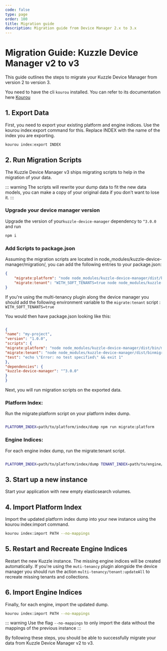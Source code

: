 ```yaml
---
code: false
type: page
order: 100
title: Migration guide
description: Migration guide from Device Manager 2.x to 3.x
---
```


# Migration Guide: Kuzzle Device Manager v2 to v3

This guide outlines the steps to migrate your Kuzzle Device Manager from version 2 to version 3.

You need to have the cli `kourou` installed. You can refer to its documentation here [Kourou](https://github.com/kuzzleio/kourou)

## 1. Export Data

First, you need to export your existing platform and engine indices. Use the kourou index:export command for this. Replace INDEX with the name of the index you are exporting.

```Bash
kourou index:export INDEX
```

## 2. Run Migration Scripts

The Kuzzle Device Manager v3 ships migrating scripts to help in the migration of your data.

::: warning
The scripts will rewrite your dump data to fit the new data models, you can make a copy of your original data if you don't want to lose it.
:::

### Upgrade your device manager version

Upgrade the version of your`kuzzle-device-manager` dependency to `^3.0.0` and run 

``` bash
npm i
```


### Add Scripts to package.json

Assuming the migration scripts are located in node_modules/kuzzle-device-manager/migration/, you can add the following entries to your package.json:

```JSON
{
    "migrate:platform": "node node_modules/kuzzle-device-manager/dist/bin/migration/migration_platform_index.js",
    "migrate:tenant": "WITH_SOFT_TENANTS=true node node_modules/kuzzle-device-manager/dist/bin/migration/migration_tenant_index.js"
}
```
If you're using the multi-tenancy plugin along the device manager you should add the following environment variable to the `migrate:tenant` script : `WITH_SOFT_TENANTS=true`

You would then have package.json looking like this:

``` JSON

{
"name": "my-project",
"version": "1.0.0",
"scripts": {
"migrate:platform": "node node_modules/kuzzle-device-manager/dist/bin/migration/migration_platform_index.js",
"migrate:tenant": "node node_modules/kuzzle-device-manager/dist/binmigration/migration_tenant_index.js",
"test": "echo \"Error: no test specified\" && exit 1"
},
"dependencies": {
"kuzzle-device-manager": "^3.0.0"
}
}
```

Next, you will run migration scripts on the exported data.

### Platform Index:

Run the migrate:platform script on your platform index dump.

``` bash

PLATFORM_INDEX=path/to/platform/index/dump npm run migrate:platform
```

### Engine Indices:

For each engine index dump, run the migrate:tenant script.

```bash

PLATFORM_INDEX=path/to/platform/index/dump TENANT_INDEX=path/to/engine/index/dump npm run migrate:tenant
```

## 3. Start up a new instance

Start your application with new empty elasticsearch volumes.

## 4. Import Platform Index

Import the updated platform index dump into your new instance using the kourou index:import command.

```bash
kourou index:import PATH --no-mappings
```

## 5. Restart and Recreate Engine Indices

Restart the new Kuzzle instance. The missing engine indices will be created automatically. If you're using the `muti-tenancy` plugin alongside the device manager you should run the action `multi-tenancy/tenant:updateAll` to recreate missing tenants and collections.

## 6. Import Engine Indices

Finally, for each engine, import the updated dump.

```bash
kourou index:import PATH --no-mappings
```

::: warning
Use the flag `--no-mappings` to only import the data without the mappings of the previous instance
:::


By following these steps, you should be able to successfully migrate your data from Kuzzle Device Manager v2 to v3.
